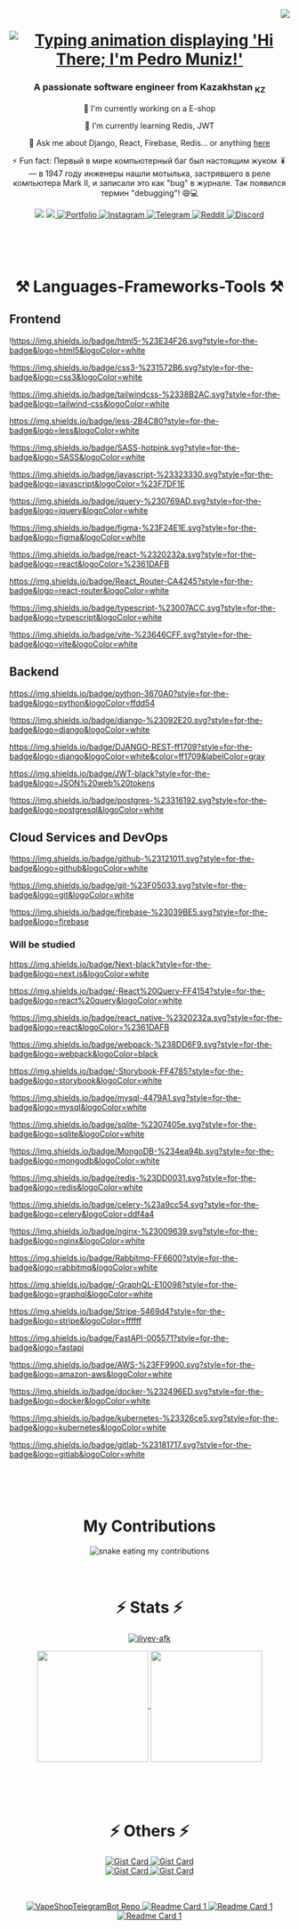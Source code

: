 <img align="right" src="https://visitor-badge.laobi.icu/badge?page_id=iliyev-afk.iliyev-afk" />

<div align="center">
<h1>
<a href="https://git.io/typing-svg">
<img
src="[https://readme-typing-svg.herokuapp.com/?font=Righteous&size=35&center=true&vCenter=true&width=500&height=70&duration=4000&lines=Hi+There+✋;+I'm+Alisher+Iliyev!;](https://readme-typing-svg.herokuapp.com/?font=Righteous&size=35&center=true&vCenter=true&width=500&height=70&duration=4000&lines=Hi+There+%E2%9C%8B;+I%27m+Alisher+Iliyev!;)"
alt="Typing animation displaying 'Hi There; I'm Pedro Muniz!'"
/>
</a>
</h1>
</div>

<h3 align="center">
A passionate software engineer from Kazakhstan <sub>KZ</sub>
</h3>

<div align="center">

🔭 I'm currently working on a E-shop

🌱 I'm currently learning Redis, JWT

💭 Ask me about Django, React, Firebase, Redis... or anything [here](https://github.com/iliyev-afk/iliyev-afk/issues)

⚡ Fun fact: Первый в мире компьютерный баг был настоящим жуком 🪳— в 1947 году инженеры нашли мотылька, застрявшего в реле компьютера Mark II, и записали это как "bug" в журнале. Так появился термин "debugging"! 😄💻

</div>

<div align="center">
<a [href="mailto:alisherwashere@gmail.com](mailto:href=%22mailto:alisherwashere@gmail.com)" target="_blank">
<img src="https://img.shields.io/badge/Gmail-333333?style=for-the-badge&logo=gmail&logoColor=red" />
</a>
<a href="https://linkedin.com/in/alisher-iliyev-7877b02bb/" target="_blank">
<img src="https://img.shields.io/badge/LinkedIn-0077B5?style=for-the-badge&logo=linkedin&logoColor=white" align="start" />
</a>
<a href="[https://iliyev-afk.github.io](https://iliyev-afk.github.io/)" target="_blank">
<img src="https://img.shields.io/badge/Portfolio-FF5722?style=for-the-badge&logo=todoist&logoColor=white" alt="Portfolio" />
</a>
<a href="https://www.instagram.com/no.idea.yet___/" target="_blank">
<img src="https://img.shields.io/badge/Instagram-E4405F?style=for-the-badge&logo=instagram&logoColor=white" alt="Instagram" />
</a>
<a href="https://t.me/iliyev_13" target="_blank">
<img src="https://img.shields.io/badge/Telegram-0088CC?style=for-the-badge&logo=telegram&logoColor=white" alt="Telegram" />
</a>
<a href="https://www.reddit.com/user/Iliyev13/" target="_blank">
<img src="https://img.shields.io/badge/Reddit-FF4500?style=for-the-badge&logo=reddit&logoColor=white" alt="Reddit" />
</a>
<a href="https://discord.com/users/alisher_2539" target="_blank">
<img src="https://img.shields.io/badge/Discord-5865F2?style=for-the-badge&logo=discord&logoColor=white" alt="Discord" />
</a>
</div>

<br><br><br>

<h1 align="center">⚒️ Languages-Frameworks-Tools ⚒️</h1>

## Frontend

!https://img.shields.io/badge/html5-%23E34F26.svg?style=for-the-badge&logo=html5&logoColor=white

!https://img.shields.io/badge/css3-%231572B6.svg?style=for-the-badge&logo=css3&logoColor=white

!https://img.shields.io/badge/tailwindcss-%2338B2AC.svg?style=for-the-badge&logo=tailwind-css&logoColor=white

https://img.shields.io/badge/less-2B4C80?style=for-the-badge&logo=less&logoColor=white

!https://img.shields.io/badge/SASS-hotpink.svg?style=for-the-badge&logo=SASS&logoColor=white

!https://img.shields.io/badge/javascript-%23323330.svg?style=for-the-badge&logo=javascript&logoColor=%23F7DF1E

!https://img.shields.io/badge/jquery-%230769AD.svg?style=for-the-badge&logo=jquery&logoColor=white

!https://img.shields.io/badge/figma-%23F24E1E.svg?style=for-the-badge&logo=figma&logoColor=white

!https://img.shields.io/badge/react-%2320232a.svg?style=for-the-badge&logo=react&logoColor=%2361DAFB

https://img.shields.io/badge/React_Router-CA4245?style=for-the-badge&logo=react-router&logoColor=white

!https://img.shields.io/badge/typescript-%23007ACC.svg?style=for-the-badge&logo=typescript&logoColor=white

!https://img.shields.io/badge/vite-%23646CFF.svg?style=for-the-badge&logo=vite&logoColor=white

## Backend

https://img.shields.io/badge/python-3670A0?style=for-the-badge&logo=python&logoColor=ffdd54

!https://img.shields.io/badge/django-%23092E20.svg?style=for-the-badge&logo=django&logoColor=white

https://img.shields.io/badge/DJANGO-REST-ff1709?style=for-the-badge&logo=django&logoColor=white&color=ff1709&labelColor=gray

https://img.shields.io/badge/JWT-black?style=for-the-badge&logo=JSON%20web%20tokens

!https://img.shields.io/badge/postgres-%23316192.svg?style=for-the-badge&logo=postgresql&logoColor=white

## Cloud Services and DevOps

!https://img.shields.io/badge/github-%23121011.svg?style=for-the-badge&logo=github&logoColor=white

!https://img.shields.io/badge/git-%23F05033.svg?style=for-the-badge&logo=git&logoColor=white

!https://img.shields.io/badge/firebase-%23039BE5.svg?style=for-the-badge&logo=firebase


### Will be studied

https://img.shields.io/badge/Next-black?style=for-the-badge&logo=next.js&logoColor=white

https://img.shields.io/badge/-React%20Query-FF4154?style=for-the-badge&logo=react%20query&logoColor=white

!https://img.shields.io/badge/react_native-%2320232a.svg?style=for-the-badge&logo=react&logoColor=%2361DAFB

!https://img.shields.io/badge/webpack-%238DD6F9.svg?style=for-the-badge&logo=webpack&logoColor=black

https://img.shields.io/badge/-Storybook-FF4785?style=for-the-badge&logo=storybook&logoColor=white

!https://img.shields.io/badge/mysql-4479A1.svg?style=for-the-badge&logo=mysql&logoColor=white

!https://img.shields.io/badge/sqlite-%2307405e.svg?style=for-the-badge&logo=sqlite&logoColor=white

!https://img.shields.io/badge/MongoDB-%234ea94b.svg?style=for-the-badge&logo=mongodb&logoColor=white

!https://img.shields.io/badge/redis-%23DD0031.svg?style=for-the-badge&logo=redis&logoColor=white

!https://img.shields.io/badge/celery-%23a9cc54.svg?style=for-the-badge&logo=celery&logoColor=ddf4a4

!https://img.shields.io/badge/nginx-%23009639.svg?style=for-the-badge&logo=nginx&logoColor=white

https://img.shields.io/badge/Rabbitmq-FF6600?style=for-the-badge&logo=rabbitmq&logoColor=white

https://img.shields.io/badge/-GraphQL-E10098?style=for-the-badge&logo=graphql&logoColor=white

https://img.shields.io/badge/Stripe-5469d4?style=for-the-badge&logo=stripe&logoColor=ffffff

https://img.shields.io/badge/FastAPI-005571?style=for-the-badge&logo=fastapi

!https://img.shields.io/badge/AWS-%23FF9900.svg?style=for-the-badge&logo=amazon-aws&logoColor=white

!https://img.shields.io/badge/docker-%232496ED.svg?style=for-the-badge&logo=docker&logoColor=white

!https://img.shields.io/badge/kubernetes-%23326ce5.svg?style=for-the-badge&logo=kubernetes&logoColor=white

!https://img.shields.io/badge/gitlab-%23181717.svg?style=for-the-badge&logo=gitlab&logoColor=white

<br><br><br>

<div align="center">
<h1> My Contributions </h1>
<img alt="snake eating my contributions" src="https://raw.githubusercontent.com/Iliyev-afk/Iliyev-afk/output/github-contribution-grid-snake.svg?color_snake=black&color_dots=black" />
<br><br><br>
</div>

<h1 align="center">⚡ Stats ⚡</h1>

<p align="center">
<a href="https://github.com/ryo-ma/github-profile-trophy">
<img src="https://github-profile-trophy.vercel.app/?username=iliyev-afk&theme=radical" alt="iliyev-afk" />
</a>
</p>

<div align="center">
<a href="https://github.com/anuraghazra/github-readme-stats">
<img height="200" align="center" src="https://github-readme-stats.vercel.app/api?username=anuraghazra&theme=github_dark" />
</a>
<a href="https://github.com/anuraghazra/convoychat">
<img height="200" align="center" src="https://github-readme-stats.vercel.app/api/top-langs?username=anuraghazra&layout=compact&langs_count=8&card_width=320&theme=github_dark" />
</a>
</div>

<br><br><br>

<h1 align="center">⚡ Others ⚡</h1>

<div align="center">
<a href="https://gist.github.com/Yizack/bbfce31e0217a3689c8d961a356cb10d/">
<img src="https://github-readme-stats.vercel.app/api/gist?id=bbfce31e0217a3689c8d961a356cb10d&theme=github_dark" alt="Gist Card" />
</a>
<a href="https://gist.github.com/Yizack/bbfce31e0217a3689c8d961a356cb10d/">
<img src="https://github-readme-stats.vercel.app/api/gist?id=bbfce31e0217a3689c8d961a356cb10d&theme=github_dark" alt="Gist Card" />
</a>
</div>

<div align="center">
<a href="https://gist.github.com/Yizack/bbfce31e0217a3689c8d961a356cb10d/">
<img src="https://github-readme-stats.vercel.app/api/gist?id=bbfce31e0217a3689c8d961a356cb10d&theme=github_dark" alt="Gist Card" />
</a>
<a href="https://gist.github.com/Yizack/bbfce31e0217a3689c8d961a356cb10d/">
<img src="https://github-readme-stats.vercel.app/api/gist?id=bbfce31e0217a3689c8d961a356cb10d&theme=github_dark" alt="Gist Card" />
</a>
</div>

<h2></h2>

<br>

<div align="center">
<a href="https://github.com/Iliyev-afk/VapeShopTelegramBot">
<img src="https://github-readme-stats.vercel.app/api/pin/?username=Iliyev-afk&repo=VapeShopTelegramBot&theme=github_dark" alt="VapeShopTelegramBot Repo" />
</a>
<a href="https://github.com/anuraghazra/github-readme-stats">
<img src="https://github-readme-stats.vercel.app/api/pin/?username=anuraghazra&repo=github-readme-stats&theme=github_dark" alt="Readme Card 1" />
</a>
<a href="https://github.com/anuraghazra/github-readme-stats">
<img src="https://github-readme-stats.vercel.app/api/pin/?username=anuraghazra&repo=github-readme-stats&theme=github_dark" alt="Readme Card 1" />
</a>
<a href="https://github.com/anuraghazra/github-readme-stats">
<img src="https://github-readme-stats.vercel.app/api/pin/?username=anuraghazra&repo=github-readme-stats&theme=github_dark" alt="Readme Card 1" />
</a>
</div>
